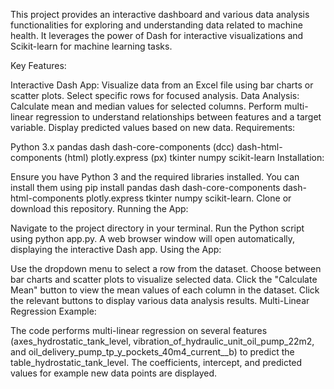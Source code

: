

This project provides an interactive dashboard and various data analysis functionalities for exploring and understanding data related to machine health. It leverages the power of Dash for interactive visualizations and Scikit-learn for machine learning tasks.

Key Features:

Interactive Dash App:
Visualize data from an Excel file using bar charts or scatter plots.
Select specific rows for focused analysis.
Data Analysis:
Calculate mean and median values for selected columns.
Perform multi-linear regression to understand relationships between features and a target variable.
Display predicted values based on new data.
Requirements:

Python 3.x
pandas
dash
dash-core-components (dcc)
dash-html-components (html)
plotly.express (px)
tkinter
numpy
scikit-learn
Installation:

Ensure you have Python 3 and the required libraries installed. You can install them using pip install pandas dash dash-core-components dash-html-components plotly.express tkinter numpy scikit-learn.
Clone or download this repository.
Running the App:

Navigate to the project directory in your terminal.
Run the Python script using python app.py.
A web browser window will open automatically, displaying the interactive Dash app.
Using the App:

Use the dropdown menu to select a row from the dataset.
Choose between bar charts and scatter plots to visualize selected data.
Click the "Calculate Mean" button to view the mean values of each column in the dataset.
Click the relevant buttons to display various data analysis results.
Multi-Linear Regression Example:

The code performs multi-linear regression on several features (axes_hydrostatic_tank_level, vibration_of_hydraulic_unit_oil_pump_22m2, and oil_delivery_pump_tp_y_pockets_40m4_current__b) to predict the table_hydrostatic_tank_level.
The coefficients, intercept, and predicted values for example new data points are displayed.
